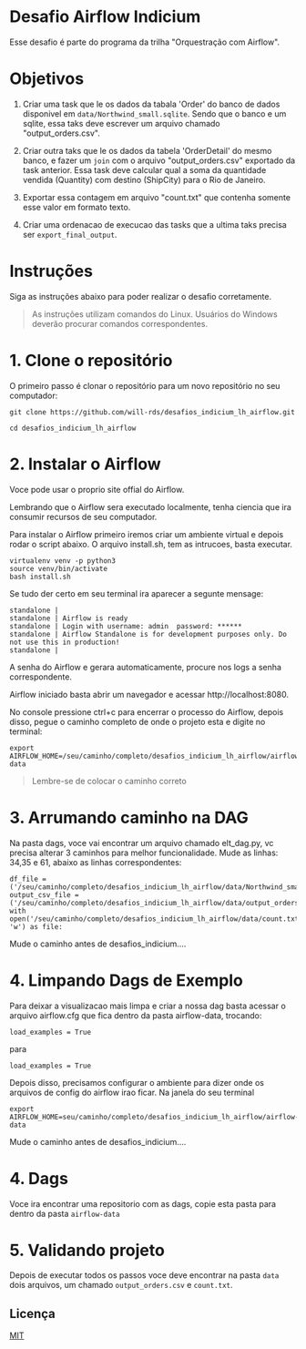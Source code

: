 
# Desafio Airflow Indicium

Esse desafio é parte do programa da trilha "Orquestração com Airflow".

# Objetivos

1. Criar uma task que le os dados da tabala 'Order' do banco de dados disponivel em ```data/Northwind_small.sqlite```. Sendo que o banco e um sqlite, essa taks deve escrever um arquivo chamado "output_orders.csv".

2. Criar outra taks que le os dados da tabela 'OrderDetail' do mesmo banco, e fazer um ```join``` com o arquivo "output_orders.csv" exportado da task anterior. Essa task deve calcular qual a soma da quantidade vendida (Quantity) com destino (ShipCity) para o Rio de Janeiro.

3. Exportar essa contagem em arquivo "count.txt" que contenha somente esse valor em formato texto.

4. Criar uma ordenacao de execucao das tasks que a ultima taks precisa ser ```export_final_output```. 
   

# Instruções 

Siga as instruções abaixo para poder realizar o desafio corretamente.

>  As instruções utilizam comandos do Linux. Usuários do Windows deverão procurar comandos correspondentes.

# 1. Clone o repositório

O primeiro passo é clonar o repositório para um novo repositório no seu computador:

```
git clone https://github.com/will-rds/desafios_indicium_lh_airflow.git

cd desafios_indicium_lh_airflow
```
# 2. Instalar o Airflow

Voce pode usar o proprio site offial do Airflow.

Lembrando que o Airflow sera executado localmente, tenha ciencia que ira consumir recursos de seu computador.

Para instalar o Airflow primeiro iremos criar um ambiente virtual e depois rodar o script abaixo. O arquivo install.sh, tem as intrucoes, basta executar.

```
virtualenv venv -p python3
source venv/bin/activate
bash install.sh
```

Se tudo der certo em seu terminal ira aparecer a segunte mensage: 
```
standalone | 
standalone | Airflow is ready
standalone | Login with username: admin  password: ******
standalone | Airflow Standalone is for development purposes only. Do not use this in production!
standalone |
```

A senha do Airflow e gerara automaticamente, procure nos logs a senha correspondente.

Airflow iniciado basta abrir um navegador e acessar http://localhost:8080.

No console pressione ctrl+c para encerrar o processo do Airflow, depois disso, pegue o caminho completo de onde o projeto esta e digite no terminal:
```
export AIRFLOW_HOME=/seu/caminho/completo/desafios_indicium_lh_airflow/airflow-data

```
> Lembre-se de colocar o caminho correto

# 3. Arrumando caminho na DAG
Na pasta dags, voce vai encontrar um arquivo chamado elt_dag.py, vc precisa alterar 3 caminhos para melhor funcionalidade.
Mude as linhas: 34,35 e 61, abaixo as linhas correspondentes:

```
df_file = ('/seu/caminho/completo/desafios_indicium_lh_airflow/data/Northwind_small.sqlite')
output_csv_file = ('/seu/caminho/completo/desafios_indicium_lh_airflow/data/output_orders.csv')
with open('/seu/caminho/completo/desafios_indicium_lh_airflow/data/count.txt', 'w') as file:
 ```
Mude o caminho antes de desafios_indicium....


# 4. Limpando Dags de Exemplo

Para deixar a visualizacao mais limpa e criar a nossa dag basta acessar o arquivo airflow.cfg que fica dentro da pasta airflow-data, trocando:
```
load_examples = True
``` 
para
```
load_examples = True
``` 

Depois disso, precisamos configurar o ambiente para dizer onde os arquivos de config do airflow irao ficar. Na janela do seu terminal
```
export AIRFLOW_HOME=seu/caminho/completo/desafios_indicium_lh_airflow/airflow-data
```
Mude o caminho antes de desafios_indicium....

# 4. Dags

Voce ira encontrar uma repositorio com as dags, copie esta pasta para dentro da pasta ```airflow-data```

# 5. Validando projeto

Depois de executar todos os passos voce deve encontrar na pasta ```data``` dois arquivos, um chamado ```output_orders.csv``` e ```count.txt```.


    
## Licença

[MIT](https://choosealicense.com/licenses/mit/)

